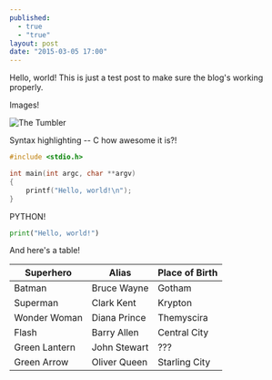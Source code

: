 ```yaml
---
published: 
  - true
  - "true"
layout: post
date: "2015-03-05 17:00"
---
```


Hello, world! This is just a test post to make sure the blog's working properly.

Images!

![The Tumbler](http://media.dcentertainment.com/sites/default/files/Tumbler1forblog.jpg)

Syntax highlighting -- C how awesome it is?!

```c
#include <stdio.h>

int main(int argc, char **argv)
{
    printf("Hello, world!\n");
}
```

PYTHON!

```python
print("Hello, world!")
```
And here's a table!

| Superhero     | Alias         | Place of Birth |
| ------------- | ------------- | -------------- |
| Batman        | Bruce Wayne   | Gotham         |
| Superman      | Clark Kent    | Krypton        |
| Wonder Woman  | Diana Prince  | Themyscira     |
| Flash         | Barry Allen   | Central City   |
| Green Lantern | John Stewart  | ???            |
| Green Arrow   | Oliver Queen  | Starling City  |